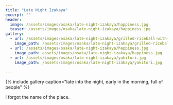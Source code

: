 ```yaml
---
title: "Late Night Izakaya"
excerpt: ""
header:
  image: /assets/images/osaka/late-night-izakaya/happiness.jpg
  teaser: /assets/images/osaka/late-night-izakaya/happiness.jpg
gallery:
  - url: /assets/images/osaka/late-night-izakaya/grilled-riceball-with-fisheggs.jpg
    image_path: /assets/images/osaka/late-night-izakaya/grilled-riceball-with-fisheggs.jpg
  - url: /assets/images/osaka/late-night-izakaya/happiness.jpg
    image_path: assets/images/osaka/late-night-izakaya/happiness.jpg
  - url: /assets/images/osaka/late-night-izakaya/yakitori.jpg
    image_path: /assets/images/osaka/late-night-izakaya/yakitori.jpg
  
---
```



{% include gallery caption="late into the night, early in the morning, full of people" %}


I forgot the name of the place. 

